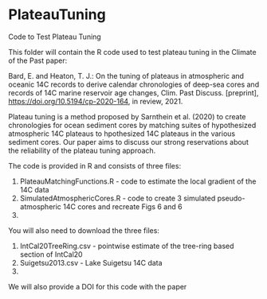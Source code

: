 # PlateauTuning
Code to Test Plateau Tuning

This folder will contain the R code used to test plateau tuning in the Climate of the Past paper:

Bard, E. and Heaton, T. J.: On the tuning of plateaus in atmospheric and oceanic 14C records to derive calendar chronologies of deep-sea cores and records of 14C marine reservoir age changes, Clim. Past Discuss. [preprint], https://doi.org/10.5194/cp-2020-164, in review, 2021.

Plateau tuning is a method proposed by Sarnthein et al. (2020) to create chronologies for ocean sediment cores by matching suites of hypothesized atmospheric 14C plateaus to hpothesized 14C plateaus in the various sediment cores. Our paper aims to discuss our strong reservations about the reliability of the plateau tuning approach.

The code is provided in R and consists of three files:

1) PlateauMatchingFunctions.R - code to estimate the local gradient of the 14C data  
2) SimulatedAtmosphericCores.R - code to create 3 simulated pseudo-atmospheric 14C cores and recreate Figs 6 and 6  
3) 

You will also need to download the three files:

1) IntCal20TreeRing.csv - pointwise estimate of the tree-ring based section of IntCal20 
2) Suigetsu2013.csv - Lake Suigetsu 14C data 
3) 


We will also provide a DOI for this code with the paper
